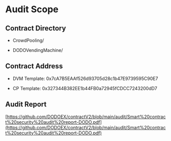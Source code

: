 # Audit Scope

## Contract Directory

- CrowdPooling/

- DODOVendingMachine/

## Contract Address

- DVM Template: 0x7cA7B5EAAf526d93705d28c1b47E9739595C90E7

- CP Template: 0x327344B382EE1b44FB0a72945fCDCC7243200dD7

## Audit Report

[https://github.com/DODOEX/contractV2/blob/main/audit/Smart%20contract%20security%20audit%20report-DODO.pdf](https://github.com/DODOEX/contractV2/blob/main/audit/Smart%20contract%20security%20audit%20report-DODO.pdf)

